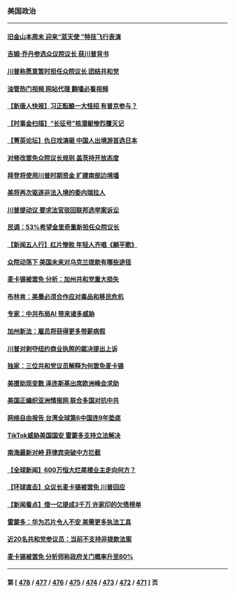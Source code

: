 ### 美国政治
---
#### [旧金山本周末 迎来“蓝天使 ”特技飞行表演](../../pages/ncid1078159/n14089404.md?10061645) 
#### [吉姆·乔丹参选众议院议长 获川普背书](../../pages/ncid1078159/n14089353.md?10061645) 
#### [川普称愿意暂时担任众院议长 团结共和党](../../pages/ncid1078159/n14089368.md?10061645) 
#### [油管热门视频 网站代理 翻墙必看视频](http://138.2.39.72:81/youtube.html?epic-marker?10061645)
#### [【新唐人快报】习正酝酿一大怪招 有普京参与？](../../pages/ncid1078159/n14089137.md?10061645) 
#### [【时事金扫描】“长征号”核潜艇惨烈覆灭记](../../pages/ncid1078159/n14089158.md?10061645) 
#### [【菁英论坛】仇日戏演砸 中国人出境游首选日本](../../pages/ncid1078159/n14089162.md?10061645) 
#### [对修改罢免众院议长规则 盖茨持开放态度](../../pages/ncid1078159/n14089213.md?10061645) 
#### [拜登将使用川普时期资金 扩建南部边境墙](../../pages/ncid1078159/n14089229.md?10061645) 
#### [美将再次驱逐非法入境的委内瑞拉人](../../pages/ncid1078159/n14089220.md?10061645) 
#### [川普提动议 要求法官驳回联邦选举案诉讼](../../pages/ncid1078159/n14089090.md?10061645) 
#### [民调：53%希望金里奇重新担任众院议长](../../pages/ncid1078159/n14089094.md?10061645) 
#### [【新闻五人行】红片惨败 年轻人齐唱《躺平歌》](../../pages/ncid1078159/n14088939.md?10061645) 
#### [众院动荡下 美国未来对乌克兰拨款有哪些途径](../../pages/ncid1078159/n14088940.md?10061645) 
#### [麦卡锡被罢免 分析：加州共和党重大损失](../../pages/ncid1078159/n14089119.md?10061645) 
#### [布林肯：美墨必须合作应对毒品和移民危机](../../pages/ncid1078159/n14089030.md?10061645) 
#### [专家：中共布局AI 带来诸多威胁](../../pages/ncid1078159/n14089043.md?10061645) 
#### [加州新法：雇员将获得更多带薪病假](../../pages/ncid1078159/n14089117.md?10061645) 
#### [川普对剥夺纽约商业执照的裁决提出上诉](../../pages/ncid1078159/n14088216.md?10061645) 
#### [独家：三位共和党议员解释为何罢免麦卡锡](../../pages/ncid1078159/n14088981.md?10061645) 
#### [美援助现变数 泽连斯基出席欧洲峰会求助](../../pages/ncid1078159/n14088830.md?10061645) 
#### [美国正编织亚洲情报网 联合多国对抗中共](../../pages/ncid1078159/n14088883.md?10061645) 
#### [网络自由报告 台湾全球第6中国连9年垫底](../../pages/ncid1078159/n14088853.md?10061645) 
#### [TikTok威胁美国国安 雷蒙多支持立法解决](../../pages/ncid1078159/n14088741.md?10061645) 
#### [南海最新对峙 菲律宾突破中方拦截](../../pages/ncid1078159/n14088740.md?10061645) 
#### [【全球新闻】600万恒大烂尾楼业主走向何方？](../../pages/ncid1078159/n14088604.md?10061645) 
#### [【环球直击】众议长麦卡锡被罢免 川普回应](../../pages/ncid1078159/n14087878.md?10061645) 
#### [【新闻看点】借一亿提成3千万 许家印的欠债榜单](../../pages/ncid1078159/n14088327.md?10061645) 
#### [雷蒙多：华为芯片令人不安 美需更多执法工具](../../pages/ncid1078159/n14088581.md?10061645) 
#### [近20名共和党参议员：当前不支持非拨款法案](../../pages/ncid1078159/n14088243.md?10061645) 
#### [麦卡锡被罢免 分析师称政府关门概率升至80%](../../pages/ncid1078159/n14088412.md?10061645) 

---
#### 第 [ [478](./478.md?10061645) / [477](./477.md?10061645) / [476](./476.md?10061645) / [475](./475.md?10061645) / [474](./474.md?10061645) / [473](./473.md?10061645) / [472](./472.md?10061645) / [471](./471.md?10061645) ] 页
